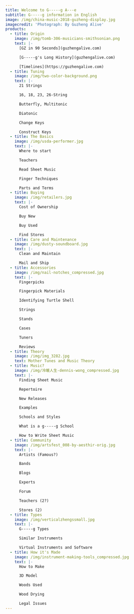 ```yaml
---
title: Welcome to G-----g A---e
subtitle: G-----g information in English
image: /img/china-music-2018-guzheng-display.jpg
imagecredit: 'Photograph: By Guzheng Alive'
products:
  - title: Origin
    image: /img/tomb-306-musicians-smithsonian.png
    text: |-
      [GZ in 90 Seconds](guzhengalive.com)

      [G-----g's Long History](guzhengalive.com)

      [Timelines](https://guzhengalive.com)
  - title: Tuning
    image: /img/two-color-background.png
    text: |-
      21 Strings

      16, 18, 23, 26-String

      Butterfly, Multitonic

      Diatonic

      Change Keys

      Construct Keys
  - title: The Basics
    image: /img/usda-performer.jpg
    text: |-
      Where to start

      Teachers

      Read Sheet Music

      Finger Techniques

      Parts and Terms
  - title: Buying
    image: /img/retailers.jpg
    text: |-
      Cost of Ownership

      Buy New

      Buy Used

      Find Stores
  - title: Care and Maintenance
    image: /img/dusty-soundboard.jpg
    text: |-
      Clean and Maintain

      Mail and Ship
  - title: Accessories
    image: /img/nail-notches_compressed.jpg
    text: |-
      Fingerpicks

      Fingerpick Materials

      Identifying Turtle Shell

      Strings

      Stands

      Cases

      Tuners

      Reviews
  - title: Theory
    image: /img/img_3282.jpg
    text: Mother Tunes and Music Theory
  - title: Music?
    image: /img/冷暖人生-dennis-wong_compressed.jpg
    text: |-
      Finding Sheet Music

      Repertoire

      New Releases

      Examples

      Schools and Styles

      What is a g-----g School

      How to Write Sheet Music
  - title: Community
    image: /img/artsfest_008-by-aesthir-orig.jpg
    text: |-
      Artists (Famous?)

      Bands

      Blogs

      Experts

      Forum

      Teachers (2?)

      Stores (2)
  - title: Types
    image: /img/verticalzhengssmall.jpg
    text: |-
      G-----g Types

      Similar Instruments

      Virtual Instruments and Software
  - title: How it's Made
    image: /img/instrument-making-tools_compressed.jpg
    text: |-
      How to Make

      3D Model

      Woods Used

      Wood Drying

      Legal Issues
---
```


